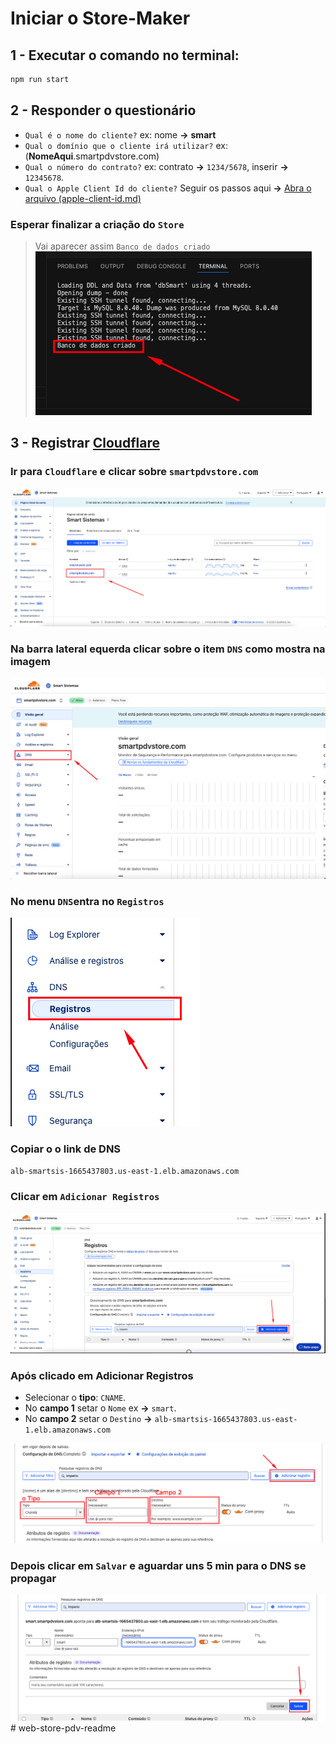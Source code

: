 # Iniciar o Store-Maker

## 1 - Executar o comando no terminal: 
```bash
npm run start
```

## 2 - Responder o questionário 
- `Qual é o nome do cliente?` ex: nome **->** **smart**
- `Qual o domínio que o cliente irá utilizar?` ex: (**NomeAqui**.smartpdvstore.com)
- `Qual o número do contrato?` ex: contrato **->** `1234/5678`, inserir **->** `12345678`.
- `Qual o Apple Client Id do cliente?` Seguir os passos aqui **->** [Abra o arquivo (apple-client-id.md)](apple-client-id.md)
### Esperar finalizar a criação do `Store`
> Vai aparecer assim `Banco de dados criado`  
![Abra o arquivo](resources/parte-5.png)

## 3 - Registrar [Cloudflare](https://developer.apple.com/account/resources/identifiers/list/serviceId)

### Ir para `Cloudflare` e clicar sobre `smartpdvstore.com`
![Abra o arquivo](resources/parte-6.png)

### Na barra lateral equerda clicar sobre o item `DNS` como mostra na imagem
![Abra o arquivo](resources/parte-7.png)

### No menu `DNS`entra no `Registros`
![Abra o arquivo](resources/parte-8.png)

### Copiar o o link de DNS 
```txt
alb-smartsis-1665437803.us-east-1.elb.amazonaws.com
```
### Clicar em `Adicionar Registros`
![Abra o arquivo](resources/parte-9.png)

### Após clicado em **Adicionar Registros**
- Selecionar o **tipo**: `CNAME`.
- No **campo 1** setar o `Nome` ex **->** `smart`.
- No **campo 2** setar o `Destino` **->** `alb-smartsis-1665437803.us-east-1.elb.amazonaws.com`

![Abra o arquivo](resources/parte-10.png)

### Depois clicar em `Salvar` e aguardar uns **5 min** para o DNS se propagar
![Abra o arquivo](resources/parte-11.png) # web-store-pdv-readme

